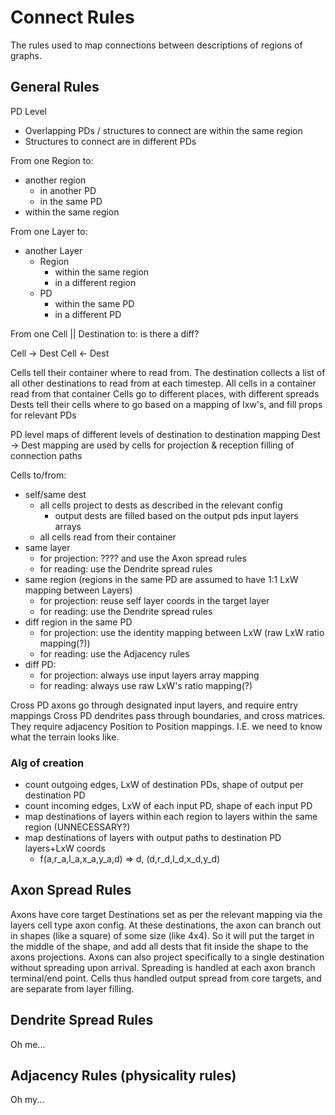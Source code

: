 # Connect Rules

The rules used to map connections between descriptions of regions of graphs.

## General Rules

PD Level

- Overlapping PDs / structures to connect are within the same region
- Structures to connect are in different PDs

From one Region to:

- another region
  - in another PD
  - in the same PD
- within the same region

From one Layer to:

- another Layer
  - Region
    - within the same region
    - in a different region
  - PD
    - within the same PD
    - in a different PD

From one Cell || Destination to:
is there a diff?

Cell -> Dest
Cell <- Dest

Cells tell their container where to read from. The destination collects a list of all other destinations to read from at each timestep.
All cells in a container read from that container
Cells go to different places, with different spreads
Dests tell their cells where to go based on a mapping of lxw's, and fill props for relevant PDs

PD level maps of different levels of destination to destination mapping
Dest -> Dest mapping are used by cells for projection & reception filling of connection paths

Cells to/from:

- self/same dest
  - all cells project to dests as described in the relevant config
    - output dests are filled based on the output pds input layers arrays
  - all cells read from their container
- same layer
  - for projection: ???? and use the Axon spread rules
  - for reading: use the Dendrite spread rules
- same region (regions in the same PD are assumed to have 1:1 LxW mapping between Layers)
  - for projection: reuse self layer coords in the target layer
  - for reading: use the Dendrite spread rules
- diff region in the same PD
  - for projection: use the identity mapping between LxW (raw LxW ratio mapping(?))
  - for reading: use the Adjacency rules
- diff PD:
  - for projection: always use input layers array mapping
  - for reading: always use raw LxW's ratio mapping(?)

Cross PD axons go through designated input layers, and require entry mappings
Cross PD dendrites pass through boundaries, and cross matrices. They require adjacency Position to Position mappings. I.E. we need to know what the terrain looks like.

### Alg of creation

- count outgoing edges, LxW of destination PDs, shape of output per destination PD
- count incoming edges, LxW of each input PD, shape of each input PD
- map destinations of layers within each region to layers within the same region (UNNECESSARY?)
- map destinations of layers with output paths to destination PD layers+LxW coords
  - f(a,r_a,l_a,x_a,y_a,d) => d, (d,r_d,l_d,x_d,y_d)

## Axon Spread Rules

Axons have core target Destinations set as per the relevant mapping via the layers cell type axon config. At these destinations, the axon can branch out in shapes (like a square) of some size (like 4x4). So it will put the target in the middle of the shape, and add all dests that fit inside the shape to the axons projections. Axons can also project specifically to a single destination without spreading upon arrival. Spreading is handled at each axon branch terminal/end point.
Cells thus handled output spread from core targets, and are separate from layer filling.

## Dendrite Spread Rules

Oh me...

## Adjacency Rules (physicality rules)

Oh my...

